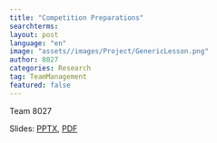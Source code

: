 ```yaml
---
title: "Competition Preparations"
searchterms:
layout: post
language: "en"
image: "assets//images/Project/GenericLesson.png"
author: 8027
categories: Research
tag: TeamManagement
featured: false
---
```

Team 8027<br>


Slides:
 <a href="/translations/en-us/TeamManagement/CompetitionPreparation.pptx">PPTX</a>,
 <a href="/translations/en-us/TeamManagement/CompetitionPreparation.pdf">PDF</a>
